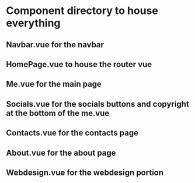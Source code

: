# Component directory to house everything  
## Navbar.vue for the navbar
## HomePage.vue to house the router vue
## Me.vue for the main page
## Socials.vue for the socials buttons and copyright at the bottom of the me.vue
## Contacts.vue for the contacts page
## About.vue for the about page
## Webdesign.vue for the webdesign portion
